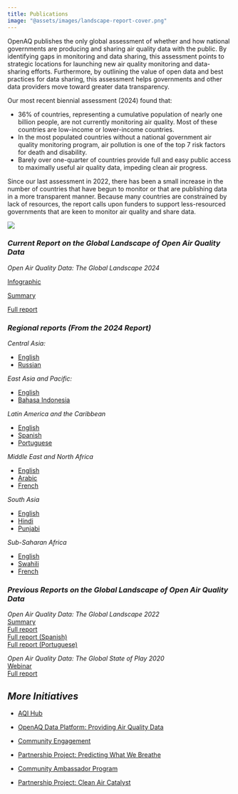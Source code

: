```yaml
---
title: Publications
image: "@assets/images/landscape-report-cover.png"
---
```

OpenAQ publishes the only global assessment of whether and how national governments are producing and sharing air quality data with the public. By identifying gaps in monitoring and data sharing, this assessment points to strategic locations for launching new air quality monitoring and data-sharing efforts. Furthermore, by outlining the value of open data and best practices for data sharing, this assessment helps governments and other data providers move toward greater data transparency.

Our most recent biennial assessment (2024) found that:

* 36% of countries, representing a cumulative population of nearly one billion people, are not currently monitoring air quality. Most of these countries are low-income or lower-income countries.
* In the most populated countries without a national government air quality monitoring program, air pollution is one of the top 7 risk factors for death and disability.
* Barely over one-quarter of countries provide full and easy public access to maximally useful air quality data, impeding clean air progress.

Since our last assessment in 2022, there has been a small increase in the number of countries that have begun to monitor or that are publishing data in a more transparent manner. Because many countries are constrained by lack of resources, the report calls upon funders to support less-resourced governments that are keen to monitor air quality and share data.

![](@assets/images/landscape-report-cover.png)

### *Current Report on the Global Landscape of Open Air Quality Data*

*Open Air Quality Data: The Global Landscape 2024*

[Infographic](https://documents.openaq.org/reports/Infographic-Open+Air+Quality+Data-The+Global+Landscape+2024.pdf)[](https://documents.openaq.org/reports/Infographic-Open+Air+Quality+Data-The+Global+Landscape+2024.pdf)

[Summary](https://documents.openaq.org/reports/Executive+Summary-Open+Air+Quality+Data-The+Global+Landscape+2024.pdf)

[Full report](https://documents.openaq.org/reports/Open+Air+Quality+Data-The+Global+Landscape+2024.pdf)

### *Regional reports (From the 2024 Report)*

*Central Asia:*

* [English](https://documents.openaq.org/reports/OpenAQ+Data+Landscape+2024+Central+Asia_EN.pdf)
* [Russian](https://documents.openaq.org/reports/OpenAQ+Data+Landscape+2024+Central+Asia_RU.pdf)


*East Asia and Pacific:*

* [English](https://documents.openaq.org/reports/OpenAQ+Data+Landscape+2024+East+Asia+and+Pacific_EN.pdf)
* [Bahasa Indonesia](https://documents.openaq.org/reports/OpenAQ+Data+Landscape+2024+East+Asia+and+Pacific_ID.pdf)

*Latin America and the Caribbean*

* [English](https://documents.openaq.org/reports/OpenAQ+Data+Landscape+2024+LatAm_EN.pdf)
* [Spanish](https://documents.openaq.org/reports/OpenAQ+Data+Landscape+2024+LatAm_ES.pdf)
* [Portuguese](https://documents.openaq.org/reports/OpenAQ+Data+Landscape+2024+LatAm_PT.pdf)

*Middle East and North Africa*

* [English](https://openaq.org/about/initiatives/publications/documents.openaq.org/reports/OpenAQ+Data+Landscape+2024+MENA_EN.pdf)
* [Arabic](https://documents.openaq.org/reports/OpenAQ+Data+Landscape+2024+MENA_AR.pdf)
* [French](https://documents.openaq.org/reports/OpenAQ+Data+Landscape+2024+MENA_FR.pdf)

*South Asia*

* [English](https://documents.openaq.org/reports/OpenAQ+Data+Landscape+2024+South+Asia_EN.pdf)
* [Hindi](https://documents.openaq.org/reports/OpenAQ+Data+Landscape+2024+South+Asia_HI.pdf)
* [Punjabi](https://documents.openaq.org/reports/OpenAQ+Data+Landscape+2024+South+Asia_PA.pdf)

*Sub-Saharan Africa*

* [English](https://documents.openaq.org/reports/OpenAQ+Data+Landscape+2024+Sub-Saharan+Africa_EN.pdf)
* [Swahili](https://documents.openaq.org/reports/OpenAQ+Data+Landscape+2024+Sub-Saharan+Africa_SW.pdf)
* [French](https://documents.openaq.org/reports/OpenAQ+Data+Landscape+2024+Sub-Saharan+Africa_FR.pdf)

### *Previous Reports on the Global Landscape of Open Air Quality Data*

*Open Air Quality Data: The Global Landscape 2022*\
[Summary](https://bit.ly/3uOSZXu)\
[Full report](https://documents.openaq.org/reports/Open+Air+Quality+Data+Global+Landscape+2022.pdf)\
[Full report (Spanish)](https://documents.openaq.org/reports/Open+Air+Quality+Data+x+The+Global+Landscape+SPA.pdf)\
[Full report (Portuguese)](https://documents.openaq.org/reports/Open+Air+Quality+Data+x+The+Global+Landscape+PT.pdf)

*Open Air Quality Data: The Global State of Play 2020*\
[Webinar](https://www.youtube.com/watch?v=sHg2TafhxsI&t=59s)\
[Full report](https://documents.openaq.org/reports/Open+Air+Quality+Data+Global+State+of+Play+2020.pdf)

[](https://documents.openaq.org/reports/Open+Air+Quality+Data+Global+State+of+Play+2020.pdf)

## *More Initiatives*

*   [AQI Hub](https://web.archive.org/web/20250625061734/https://openaq.org/about/initiatives/aqi-hub/)


*   [OpenAQ Data Platform: Providing Air Quality Data](https://web.archive.org/web/20250625061734/https://openaq.org/about/initiatives/openaq-data-platform/)


*   [Community Engagement](https://web.archive.org/web/20250625061734/https://openaq.org/about/initiatives/community-engagement/)


*   [Partnership Project: Predicting What We Breathe](https://web.archive.org/web/20250625061734/https://openaq.org/about/initiatives/pwwb/)


*   [Community Ambassador Program](https://web.archive.org/web/20250625061734/https://openaq.org/about/initiatives/community-ambassadors/)


*   [Partnership Project: Clean Air Catalyst](https://web.archive.org/web/20250625061734/https://openaq.org/about/initiatives/cac/)
